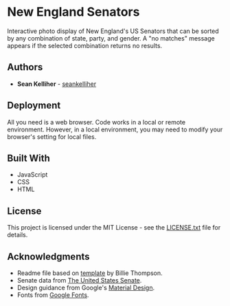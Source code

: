 # New England Senators

Interactive photo display of New England's US Senators that can be sorted by any combination of state, party, and gender. A "no matches" message appears if the selected combination returns no results.

## Authors

* **Sean Kelliher** - [seankelliher](https://github.com/seankelliher)

## Deployment

All you need is a web browser. Code works in a local or remote environment. However, in a local environment, you may need to modify your browser's setting for local files.

## Built With

* JavaScript
* CSS
* HTML

## License

This project is licensed under the MIT License - see the [LICENSE.txt](LICENSE.txt) file for details.

## Acknowledgments

* Readme file based on [template](https://gist.github.com/PurpleBooth/109311bb0361f32d87a2) by Billie Thompson.
* Senate data from [The United States Senate](https://www.senate.gov).
* Design guidance from Google's [Material Design](https://material.io/design).
* Fonts from [Google Fonts](https://fonts.google.com).